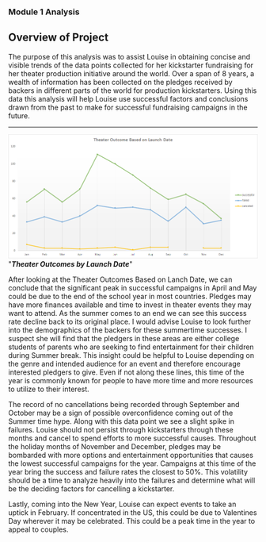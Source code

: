 ### Module 1 Analysis

## __Overview of Project__

The purpose of this analysis was to assist Louise in obtaining concise and visible trends of the data points collected for her 
kickstarter fundraising for her theater production initiative around the world. Over a span of 8 years, a wealth of information has 
been collected on the pledges received by backers in different parts of the world for production kickstarters. Using this data this analysis 
will help Louise use successful factors and conclusions drawn from the past to make for successful fundraising campaigns in the future.

---
![logo](https://github.com/DONtheGREAT/kickstarter-analysis/blob/main/Resources/Theater_Outcomes_vs_Launch.png) "***Theater Outcomes by Launch Date***"

After looking at the Theater Outcomes Based on Lanch Date, we can conclude that the significant peak in successful campaigns in April 
and May could be due to the end of the school year in most countries. Pledges may have more finances available and time to invest in theater
events they may want to attend. As the summer comes to an end we can see this success rate decline back to its original place. I would advise
Louise to look further into the demographics of the backers for these summertime successes. I suspect she will find that the pledgers in these
areas are either college students of parents who are seeking to find entertainment for their children during Summer break. This insight could
be helpful to Louise depending on the genre and intended audience for an event and therefore encourage interested pledgers to give. Even if
not along these lines, this time of the year is commonly known for people to have more time and more resources to utilize to their interest.

The record of no cancellations being recorded through September and October may be a sign of possible overconfidence coming out of the 
Summer time hype. Along with this data point we see a slight spike in failures. Louise should not persist through kickstarters through these months
and cancel to spend efforts to more successful causes. Throughout the holiday months of November and December, pledges may be bombarded with more
options and entertainment opportunities that causes the lowest successful campaigns for the year. Campaigns at this time of the year bring the 
success and failure rates the closest to 50%. This volatility should be a time to analyze heavily into the failures and determine what will be
the deciding factors for cancelling a kickstarter.

Lastly, coming into the New Year, Louise can expect events to take an uptick in February. If concentrated in the US, this could be due to 
Valentines Day wherever it may be celebrated. This could be a peak time in the year to appeal to couples.
